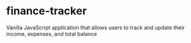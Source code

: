 # finance-tracker
Vanilla JavaScript application that allows users to track and update their income, expenses, and total balance
